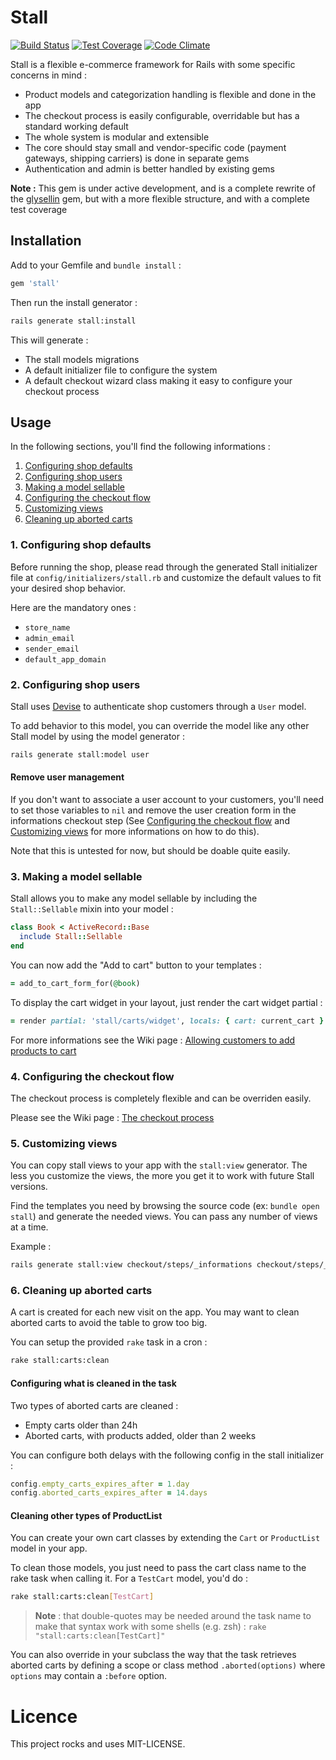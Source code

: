 # Stall

[![Build Status](https://api.travis-ci.org/rails-stall/stall.svg?branch=master)](http://travis-ci.org/rails-stall/stall)
[![Test Coverage](https://codeclimate.com/github/rails-stall/stall/badges/coverage.svg)](https://codeclimate.com/github/rails-stall/stall/coverage)
[![Code Climate](https://codeclimate.com/github/rails-stall/stall/badges/gpa.svg)](https://codeclimate.com/github/rails-stall/stall)

Stall is a flexible e-commerce framework for Rails with some specific concerns
in mind :

- Product models and categorization handling is flexible and done in the app
- The checkout process is easily configurable, overridable but has a standard working default
- The whole system is modular and extensible
- The core should stay small and vendor-specific code (payment gateways, shipping carriers) is done in separate gems
- Authentication and admin is better handled by existing gems

**Note :** This gem is under active development, and is a complete rewrite of
the [glysellin](https://github.com/glysellin/glysellin) gem, but with a more
flexible structure, and with a complete test coverage

## Installation

Add to your Gemfile and `bundle install` :

```ruby
gem 'stall'
```

Then run the install generator :

```bash
rails generate stall:install
```

This will generate :

- The stall models migrations
- A default initializer file to configure the system
- A default checkout wizard class making it easy to configure your checkout process

## Usage

In the following sections, you'll find the following informations :

1. [Configuring shop defaults](#1-configuring-shop-defaults)
2. [Configuring shop users](#2-configuring-shop-users)
3. [Making a model sellable](#3-making-a-model-sellable)
4. [Configuring the checkout flow](#4-configuring-the-checkout-flow)
5. [Customizing views](#5-customizing-views)
6. [Cleaning up aborted carts](#6-cleaning-up-aborted-carts)


### 1. Configuring shop defaults

Before running the shop, please read through the generated Stall initializer
file at `config/initializers/stall.rb` and customize the default values to fit
your desired shop behavior.

Here are the mandatory ones :

- `store_name`
- `admin_email`
- `sender_email`
- `default_app_domain`

### 2. Configuring shop users

Stall uses [Devise](https://github.com/plataformatec/devise) to authenticate
shop customers through a `User` model.

To add behavior to this model, you can override the model like any other Stall
model by using the model generator :

```bash
rails generate stall:model user
```

#### Remove user management

If you don't want to associate a user account to your customers, you'll need
to set those variables to `nil` and remove the user creation form in the
informations checkout step (See
[Configuring the checkout flow](#4-configuring-the-checkout-flow) and
[Customizing views](#5-customizing-views) for more informations on how to
do this).

Note that this is untested for now, but should be doable quite easily.

### 3. Making a model sellable

Stall allows you to make any model sellable by including the `Stall::Sellable`
mixin into your model :

```ruby
class Book < ActiveRecord::Base
  include Stall::Sellable
end
```

You can now add the "Add to cart" button to your templates :

```ruby
= add_to_cart_form_for(@book)
```

To display the cart widget in your layout, just render the cart widget partial :

```ruby
= render partial: 'stall/carts/widget', locals: { cart: current_cart }
```

For more informations see the Wiki page :
[Allowing customers to add products to cart](https://github.com/rails-stall/stall/wiki/Allowing-customers-to-add-products-to-cart)


### 4. Configuring the checkout flow

The checkout process is completely flexible and can be overriden easily.

Please see the Wiki page :
[The checkout process](https://github.com/rails-stall/stall/wiki/The-checkout-process)


### 5. Customizing views

You can copy stall views to your app with the `stall:view` generator.
The less you customize the views, the more you get it to work with future
Stall versions.

Find the templates you need by browsing the source code (ex: `bundle open stall`)
and generate the needed views. You can pass any number of views at a time.

Example :

```bash
rails generate stall:view checkout/steps/_informations checkout/steps/_payment stall/carts/_cart
```

### 6. Cleaning up aborted carts

A cart is created for each new visit on the app. You may want to clean
aborted carts to avoid the table to grow too big.

You can setup the provided `rake` task in a cron :

```bash
rake stall:carts:clean
```

#### Configuring what is cleaned in the task

Two types of aborted carts are cleaned :

- Empty carts older than 24h
- Aborted carts, with products added, older than 2 weeks

You can configure both delays with the following config in the stall initializer :

```ruby
config.empty_carts_expires_after = 1.day
config.aborted_carts_expires_after = 14.days
```

#### Cleaning other types of ProductList

You can create your own cart classes by extending the `Cart` or `ProductList`
model in your app.

To clean those models, you just need to pass the cart class name to the rake
task when calling it. For a `TestCart` model, you'd do :

```bash
rake stall:carts:clean[TestCart]
```

> **Note** : that double-quotes may be needed around the task name to make that
syntax work with some shells (e.g. zsh) : `rake "stall:carts:clean[TestCart]"`

You can also override in your subclass the way that the task retrieves aborted
carts by defining a scope or class method `.aborted(options)` where `options`
may contain a `:before` option.

# Licence

This project rocks and uses MIT-LICENSE.

